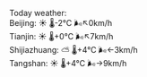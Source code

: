 Today weather:  
Beijing: ☀️ 🌡️-2°C 🌬️↖0km/h  
Tianjin: ☀️ 🌡️+0°C 🌬️↖7km/h  
Shijiazhuang: ⛅️  🌡️+4°C 🌬️←3km/h  
Tangshan: ☀️ 🌡️+4°C 🌬️→9km/h  
